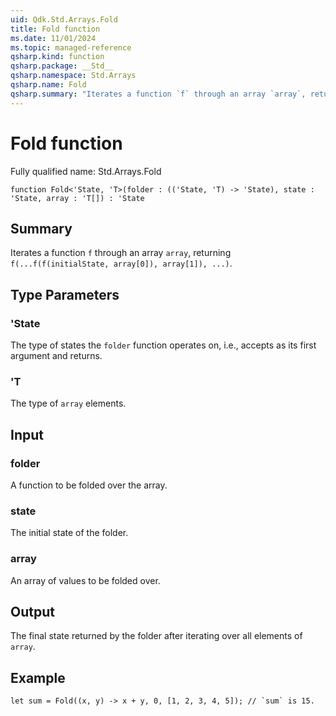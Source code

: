 ```yaml
---
uid: Qdk.Std.Arrays.Fold
title: Fold function
ms.date: 11/01/2024
ms.topic: managed-reference
qsharp.kind: function
qsharp.package: __Std__
qsharp.namespace: Std.Arrays
qsharp.name: Fold
qsharp.summary: "Iterates a function `f` through an array `array`, returning `f(...f(f(initialState, array[0]), array[1]), ...)`."
---
```


# Fold function

Fully qualified name: Std.Arrays.Fold

```qsharp
function Fold<'State, 'T>(folder : (('State, 'T) -> 'State), state : 'State, array : 'T[]) : 'State
```

## Summary
Iterates a function `f` through an array `array`, returning
`f(...f(f(initialState, array[0]), array[1]), ...)`.

## Type Parameters
### 'State
The type of states the `folder` function operates on, i.e., accepts as its first
argument and returns.
### 'T
The type of `array` elements.

## Input
### folder
A function to be folded over the array.
### state
The initial state of the folder.
### array
An array of values to be folded over.

## Output
The final state returned by the folder after iterating over
all elements of `array`.

## Example
```qsharp
let sum = Fold((x, y) -> x + y, 0, [1, 2, 3, 4, 5]); // `sum` is 15.
```
